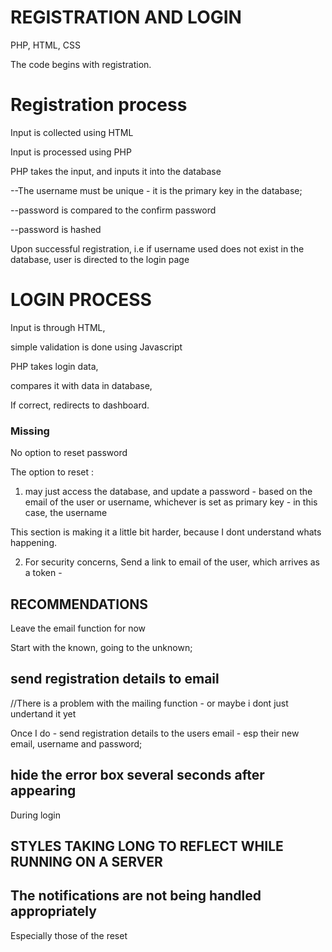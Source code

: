 # REGISTRATION AND LOGIN

PHP, HTML, CSS

The code begins with registration.
# Registration process

Input is collected using HTML

Input is processed using PHP

PHP takes the input, and inputs it into the database

--The username must be unique - it is the primary key in the database;

--password is compared to the confirm password

--password is hashed 


Upon successful registration, i.e if username used does not exist in the database, user is directed to the login page
# LOGIN PROCESS

Input is through HTML,

simple validation is done using Javascript

PHP takes login data,

compares it with data in database, 

If correct, redirects to dashboard.



### Missing 
No option to reset password


The option to reset :
1. may just access the database, and update a password - based on the email of the user or username, whichever is set as primary key - in this case, the username

This section is making it a little bit harder, because I dont understand whats happening.

2. For security concerns, Send a link to email of the user, which arrives as a token - 


## RECOMMENDATIONS
Leave the email function for now

Start with the known, going to the unknown;


## send registration details to email
//There is a problem with the mailing function - or maybe i dont just undertand it yet

Once I do - send registration details to the users email - esp their new email, username and password;


## hide the error box several seconds after appearing
During login



## STYLES TAKING LONG TO REFLECT WHILE RUNNING ON A SERVER


## The notifications are not being handled appropriately

Especially those of the reset